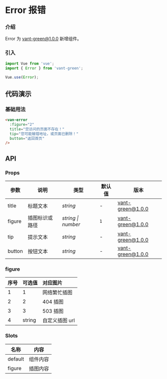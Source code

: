 # Error 报错

### 介绍

Error 为 vant-green@1.0.0 新增组件。

### 引入

```javascript
import Vue from 'vue';
import { Error } from 'vant-green';

Vue.use(Error);
```

## 代码演示

### 基础用法

```html
<van-error
  :figure="2"
  title="您访问的页面不存在！"
  tip="您可能输错地址，或页面已删除！"
  button="返回首页"
/>
```

## API

### Props

| 参数   | 说明           | 类型               | 默认值 | 版本     |
| ------ | -------------- | ------------------ | ------ | -------- |
| title  | 标题文本       | _string_           | -      | vant-green@1.0.0 |
| figure | 插图标识或路径 | _string \| number_ | `1`    | vant-green@1.0.0 |
| tip    | 提示文本       | _string_           | -      | vant-green@1.0.0 |
| button | 按钮文本       | _string_           | -      | vant-green@1.0.0 |

### figure

| 序号 | 可选值 | 对应图片       |
| :--- | :----- | :------------- |
| 1    | 1      | 网络繁忙插图   |
| 2    | 2      | 404 插图       |
| 3    | 3      | 503 插图       |
| 4    | string | 自定义插图 url |

### Slots

| 名称    | 内容     |
| ------- | -------- |
| default | 组件内容 |
| figure  | 插图内容 |
